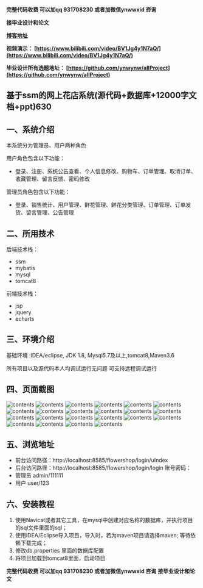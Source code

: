 **完整代码收费  可以加qq 931708230 或者加微信ynwwxid 咨询**

**接毕业设计和论文**

**[博客地址](https://blog.csdn.net/2303_76227485/article/details/130954596)**

**视频演示：
[https://www.bilibili.com/video/BV1Jg4y1N7aQ/](https://www.bilibili.com/video/BV1Jg4y1N7aQ/)**

**毕业设计所有选题地址：
[https://github.com/ynwynw/allProject](https://github.com/ynwynw/allProject)**

## 基于ssm的网上花店系统(源代码+数据库+12000字文档+ppt)630

## 一、系统介绍

本系统分为管理员、用户两种角色

用户角色包含以下功能：
- 登录、注册、系统公告查看、个人信息修改、购物车、订单管理、取消订单、收藏管理、留言反馈、密码修改

管理员角色包含以下功能：
- 登录、销售统计、用户管理、鲜花管理、鲜花分类管理、订单管理、订单发货、留言管理、公告管理

## 二、所用技术

后端技术栈：

- ssm
- mybatis
- mysql
- tomcat8

前端技术栈：
- jsp
- jquery
- echarts



## 三、环境介绍

基础环境 :IDEA/eclipse, JDK 1.8, Mysql5.7及以上,tomcat8,Maven3.6

所有项目以及源代码本人均调试运行无问题 可支持远程调试运行

## 四、页面截图
![contents](./picture/img.png)
![contents](./picture/img_1.png)
![contents](./picture/picture1.png)
![contents](./picture/picture2.png)
![contents](./picture/picture3.png)
![contents](./picture/picture4.png)
![contents](./picture/picture5.png)
![contents](./picture/picture6.png)
![contents](./picture/picture7.png)
![contents](./picture/picture8.png)
![contents](./picture/picture9.png)
![contents](./picture/picture10.png)
![contents](./picture/picture11.png)
![contents](./picture/picture12.png)
![contents](./picture/picture13.png)
![contents](./picture/picture14.png)
![contents](./picture/picture15.png)
![contents](./picture/picture16.png)
![contents](./picture/picture17.png)
![contents](./picture/picture18.png)
![contents](./picture/picture19.png)
![contents](./picture/picture20.png)

## 五、浏览地址
- 前台访问路径：http://localhost:8585/flowershop/login/uIndex
- 后台访问路径：http://localhost:8585/flowershop/login/login
  账号密码：
- 管理员  admin/111111
- 用户    user/123

## 六、安装教程

1. 使用Navicat或者其它工具，在mysql中创建对应名称的数据库，并执行项目的sql文件里面的sql；
2. 使用IDEA/Eclipse导入项目，导入时，若为maven项目请选择maven; 等待依赖下载完成；
3. 修改db.properties 里面的数据库配置
4. 将项目加载到tomcat8里面，启动项目

**完整代码收费  可以加qq 931708230 或者加微信ynwwxid 咨询**
**接毕业设计和论文**





